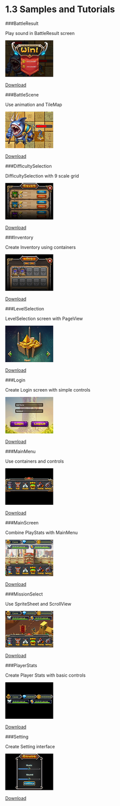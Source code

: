 # 1.3 Samples and Tutorials
###BattleResult

Play sound in BattleResult screen

![](res/BattleResult.png)

[Download](res/BattleResult.zip)

###BattleScene

Use animation and TileMap

![](res/BattleScene.png)

[Download](res/BattleScene.zip)

###DifficultySelection

DifficultySelection with 9 scale grid

![](res/DifficultySelection.png)

[Download](res/DifficultySelection.zip)

###Inventory

Create Inventory using containers

![](res/Inventory.png)

[Download](res/Inventory.zip)

###LevelSelection

LevelSelection screen with PageView

![](res/LevelSelection.png)

[Download](res/LevelSelection.zip)

###Login

Create Login screen with simple controls

![](res/Login.png)

[Download](res/Login.zip)

###MainMenu

Use containers and controls

![](res/MainMenu.png)

[Download](res/MainMenu.zip)

###MainScreen

Combine PlayStats with MainMenu

![](res/MainScreen.png)

[Download](res/MainScreen.zip)

###MissionSelect

Use SpriteSheet and ScrollView

![](res/MissionSelect.png)

[Download](res/MissionSelect.zip)

###PlayerStats

Create Player Stats with basic controls

![](res/PlayerStats.png)

[Download](res/PlayerStats.zip)

###Setting

Create Setting interface

![](res/Setting.png)

[Download](res/Setting.zip)